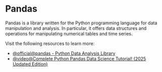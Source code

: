 # Pandas

Pandas is a library written for the Python programming language for data manipulation and analysis. In particular, it offers data structures and operations for manipulating numerical tables and time series.

Visit the following resources to learn more:
- [@official@pandas - Python Data Analysis Library](https://pandas.pydata.org/)
- [@video@Complete Python Pandas Data Science Tutorial! (2025 Updated Edition)](https://www.youtube.com/watch?v=2uvysYbKdjM)
 
